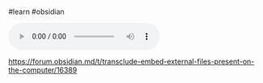 #learn #obsidian

![text](file:///path/to/musicfile.mp3)



https://forum.obsidian.md/t/transclude-embed-external-files-present-on-the-computer/16389